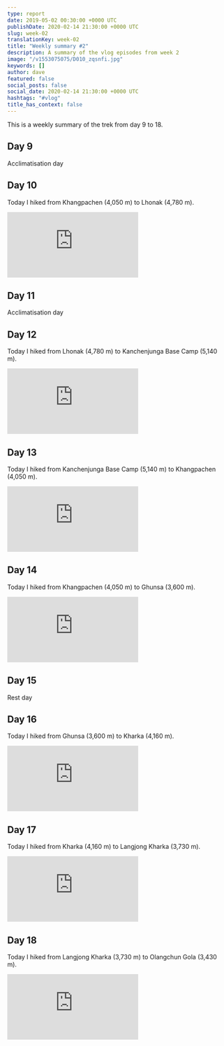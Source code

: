 ```yaml
---
type: report
date: 2019-05-02 00:30:00 +0000 UTC
publishDate: 2020-02-14 21:30:00 +0000 UTC
slug: week-02
translationKey: week-02
title: "Weekly summary #2"
description: A summary of the vlog episodes from week 2
image: "/v1553075075/D010_zqsnfi.jpg"
keywords: []
author: dave
featured: false
social_posts: false
social_date: 2020-02-14 21:30:00 +0000 UTC
hashtags: "#vlog"
title_has_context: false
---
```


This is a weekly summary of the trek from day 9 to 18.


## Day 9



Acclimatisation day



## Day 10


Today I hiked from Khangpachen (4,050 m) to Lhonak (4,780 m).

<iframe class="youtube75" src="https://www.youtube.com/embed/AjspmuCvdHg" frameborder="0" allow="accelerometer; autoplay; encrypted-media; gyroscope; picture-in-picture" allowfullscreen></iframe>


## Day 11



Acclimatisation day



## Day 12


Today I hiked from Lhonak (4,780 m) to Kanchenjunga Base Camp (5,140 m).

<iframe class="youtube75" src="https://www.youtube.com/embed/9ZMzGSCEG5U" frameborder="0" allow="accelerometer; autoplay; encrypted-media; gyroscope; picture-in-picture" allowfullscreen></iframe>


## Day 13


Today I hiked from Kanchenjunga Base Camp (5,140 m) to Khangpachen (4,050 m).

<iframe class="youtube75" src="https://www.youtube.com/embed/hPm_dzVlk1o" frameborder="0" allow="accelerometer; autoplay; encrypted-media; gyroscope; picture-in-picture" allowfullscreen></iframe>


## Day 14


Today I hiked from Khangpachen (4,050 m) to Ghunsa (3,600 m).

<iframe class="youtube75" src="https://www.youtube.com/embed/gcsrJiPMhg8" frameborder="0" allow="accelerometer; autoplay; encrypted-media; gyroscope; picture-in-picture" allowfullscreen></iframe>


## Day 15



Rest day



## Day 16


Today I hiked from Ghunsa (3,600 m) to Kharka (4,160 m).

<iframe class="youtube75" src="https://www.youtube.com/embed/3FMRlDxrMs8" frameborder="0" allow="accelerometer; autoplay; encrypted-media; gyroscope; picture-in-picture" allowfullscreen></iframe>


## Day 17


Today I hiked from Kharka (4,160 m) to Langjong Kharka (3,730 m).

<iframe class="youtube75" src="https://www.youtube.com/embed/39ERHaSx49g" frameborder="0" allow="accelerometer; autoplay; encrypted-media; gyroscope; picture-in-picture" allowfullscreen></iframe>


## Day 18


Today I hiked from Langjong Kharka (3,730 m) to Olangchun Gola (3,430 m).

<iframe class="youtube75" src="https://www.youtube.com/embed/p6EsuXAbAbk" frameborder="0" allow="accelerometer; autoplay; encrypted-media; gyroscope; picture-in-picture" allowfullscreen></iframe>



